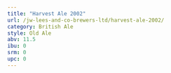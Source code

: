 ```yaml
---
title: "Harvest Ale 2002"
url: /jw-lees-and-co-brewers-ltd/harvest-ale-2002/
category: British Ale
style: Old Ale
abv: 11.5
ibu: 0
srm: 0
upc: 0
---
```


